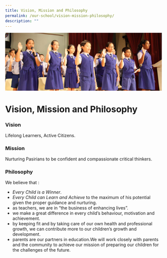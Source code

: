 ```yaml
---
title: Vision, Mission and Philosophy
permalink: /our-school/vision-mission-philosophy/
description: ""
---
```

![](/images/Info%20Pic/Student%20Photo%201.png)

# **Vision, Mission and Philosophy**

### Vision

Lifelong Learners, Active Citizens.

### Mission

Nurturing Pasirians to be confident and compassionate critical thinkers.

### Philosophy

We believe that :

*   _Every Child is a Winner_.
*   _Every Child can Learn and Achieve_ to the maximum of his potential given the proper guidance and nurturing.
*   as teachers, we are in “the business of enhancing lives”.
*   we make a great difference in every child’s behaviour, motivation and achievement.
*   by keeping fit and by taking care of our own health and professional growth, we can contribute more to our children’s growth and development.
*   parents are our partners in education.We will work closely with parents and the community to achieve our mission of preparing our children for the challenges of the future.